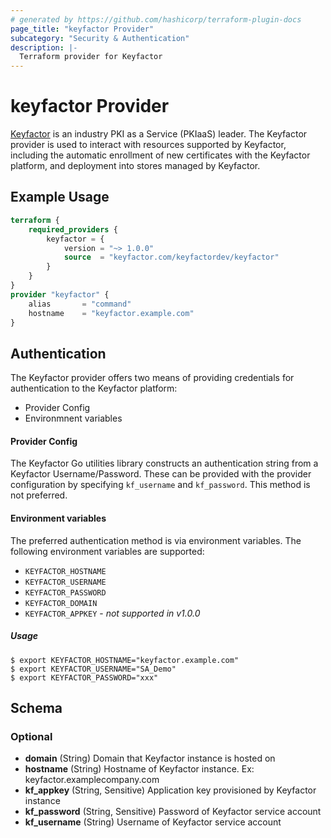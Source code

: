 ```yaml
---
# generated by https://github.com/hashicorp/terraform-plugin-docs
page_title: "keyfactor Provider"
subcategory: "Security & Authentication"
description: |-
  Terraform provider for Keyfactor
---
```


# keyfactor Provider

[Keyfactor](https://www.keyfactor.com/) is an industry PKI as a
Service (PKIaaS) leader. The Keyfactor provider is used to interact
with resources supported by Keyfactor, including the automatic
enrollment of new certificates with the Keyfactor platform, and
deployment into stores managed by Keyfactor.

## Example Usage
```terraform
terraform {
    required_providers {
        keyfactor = {
            version = "~> 1.0.0"
            source  = "keyfactor.com/keyfactordev/keyfactor"
        }
    }
}
provider "keyfactor" {
    alias       = "command"
    hostname    = "keyfactor.example.com"
}
```

## Authentication
The Keyfactor provider offers two means of providing credentials for
authentication to the Keyfactor platform:
* Provider Config
* Environmnent variables

#### Provider Config
The Keyfactor Go utilities library constructs an authentication string
from a Keyfactor Username/Password. These can be provided with the
provider configuration by specifying ```kf_username``` and
```kf_password```. This method is not preferred.
#### Environment variables
The preferred authentication method is via environment variables.
The following environment variables are supported:
* ```KEYFACTOR_HOSTNAME```
* ```KEYFACTOR_USERNAME```
* ```KEYFACTOR_PASSWORD```
* ```KEYFACTOR_DOMAIN```
* ```KEYFACTOR_APPKEY``` - _not supported in v1.0.0_
##### Usage
```shell
$ export KEYFACTOR_HOSTNAME="keyfactor.example.com"
$ export KEYFACTOR_USERNAME="SA_Demo"
$ export KEYFACTOR_PASSWORD="xxx"
```

<!-- schema generated by tfplugindocs -->
## Schema

### Optional

- **domain** (String) Domain that Keyfactor instance is hosted on
- **hostname** (String) Hostname of Keyfactor instance. Ex: keyfactor.examplecompany.com
- **kf_appkey** (String, Sensitive) Application key provisioned by Keyfactor instance
- **kf_password** (String, Sensitive) Password of Keyfactor service account
- **kf_username** (String) Username of Keyfactor service account
